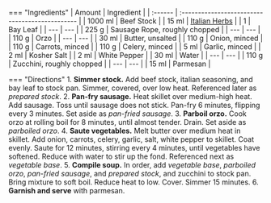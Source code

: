 === "Ingredients"
    | Amount  | Ingredient                                      |
    | :------ | :---------------------------------------------- |
    | 1000 ml | Beef Stock                                      |
    | 15 ml   | [Italian Herbs](../seasonings/italian-herbs.md) |
    | 1       | Bay Leaf                                        |
    | ---     | ---                                             |
    | 225 g   | Sausage Rope, roughly chopped                   |
    | ---     | ---                                             |
    | 110 g   | Orzo                                            |
    | ---     | ---                                             |
    | 30 ml   | Butter, unsalted                                |
    | 110 g   | Onion, minced                                   |
    | 110 g   | Carrots, minced                                 |
    | 110 g   | Celery, minced                                  |
    | 5 ml    | Garlic, minced                                  |
    | 2 ml    | Kosher Salt                                     |
    | 2 ml    | White Pepper                                    |
    | 30 ml   | Water                                           |
    | ---     | ---                                             |
    | 110 g   | Zucchini, roughly chopped                       |
    | ---     | ---                                             |
    | 15 ml   | Parmesan                                        |

=== "Directions"
    1. **Simmer stock.** Add beef stock, italian seasoning, and bay leaf to stock pan. Simmer, covered, over low heat. Referenced later as *prepared stock*.
    2. **Pan-fry sausage.** Heat skillet over medium-high heat. Add sausage. Toss until sausage does not stick. Pan-fry 6 minutes, flipping every 3 minutes. Set aside as *pan-fried sausage*.
    3. **Parboil orzo.** Cook orzo at rolling boil for 8 minutes, until almost tender. Drain. Set aside as *parboiled orzo*.
    4. **Saute vegetables.** Melt butter over medium heat in skillet. Add onion, carrots, celery, garlic, salt, white pepper to skillet. Coat evenly. Saute for 12 minutes, stirring every 4 minutes, until vegetables have softened. Reduce with water to stir up the fond. Referenced next as *vegetable base*.
    5. **Compile soup.** In order, add *vegetable base*, *parboiled orzo*, *pan-fried sausage*, and *prepared stock*, and zucchini to stock pan. Bring mixture to soft boil. Reduce heat to low. Cover. Simmer 15 minutes.
    6. **Garnish and serve** with parmesan.
